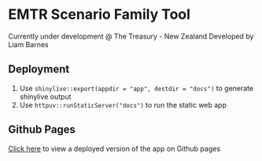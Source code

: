 # EMTR Scenario Family Tool

Currently under development @ The Treasury - New Zealand
Developed by Liam Barnes

## Deployment
1. Use `shinylive::export(appdir = "app", destdir = "docs")` to generate shinylive output
2. Use `httpuv::runStaticServer("docs")` to run the static web app

## Github Pages
[Click here](https://treasury-analytics-and-insights.github.io/emtr-tool/) to view a deployed version of the app on Github pages
